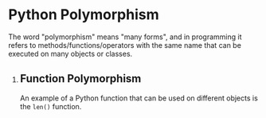 # Python Polymorphism
<!DOCTYPE html>
<html>
<body>
    <p>The word "polymorphism" means "many forms", and in programming it refers to methods/functions/operators with the same name that can be executed on many objects or classes.</p>
    <ol>
        <li>
            <h2>Function Polymorphism</h2>
            <p>An example of a Python function that can be used on different objects is the <code>len()</code> function.</p>
        </li>
    </ol>
</body>
</html>
